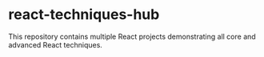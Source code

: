 # react-techniques-hub
This repository contains multiple React projects demonstrating all core and advanced React techniques.
